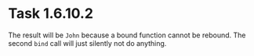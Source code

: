 # Task 1.6.10.2

The result will be `John` because a bound function cannot be rebound.
The second `bind` call will just silently not do anything.

